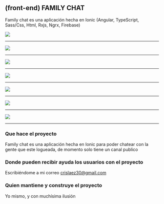 ## (front-end) FAMILY CHAT

Family chat es una aplicación hecha en Ionic (Angular, TypeScript, Sass/Css, Html, Rxjs, Ngrx, Firebase)

<img src="https://github.com/crislaez/FamilyChat/blob/master/src/assets/images/foto_proyecto_1.PNG" />
<hr>
<img src="https://github.com/crislaez/FamilyChat/blob/master/src/assets/images/foto_proyecto_2.PNG" />
<hr>
<img src="https://github.com/crislaez/FamilyChat/blob/master/src/assets/images/foto_proyecto_3.PNG" />
<hr>
<img src="https://github.com/crislaez/FamilyChat/blob/master/src/assets/images/foto_proyecto_4.PNG" />
<hr>
<img src="https://github.com/crislaez/FamilyChat/blob/master/src/assets/images/foto_proyecto_5.PNG" />
<hr>
<img src="https://github.com/crislaez/FamilyChat/blob/master/src/assets/images/foto_proyecto_6.PNG" />
<hr>
<img src="https://github.com/crislaez/FamilyChat/blob/master/src/assets/images/foto_proyecto_7.PNG" />
<hr>


### Que hace el proyecto

Family chat es una aplicación hecha en Ionic para poder chatear con la gente que este logueada, de momento solo
tiene un canal publico
 
### Donde pueden recibir ayuda los usuarios con el proyecto
 
Escribiéndome a mi correo crislaez30@gmail.com

### Quien mantiene y construye el proyecto

Yo mismo, y con muchísima ilusión
